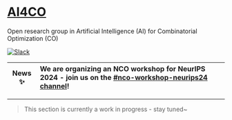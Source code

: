 # [AI4CO](ai4co.org)

Open research group in Artificial Intelligence (AI) for Combinatorial Optimization (CO)

[![Slack](https://img.shields.io/badge/slack-chat-611f69.svg?logo=slack)](https://join.slack.com/t/rl4co/shared_invite/zt-1ytz2c1v4-0IkQ8NQH4TRXIX8PrRmDhQ)

<!--
Join us on [Slack](https://join.slack.com/t/rl4co/shared_invite/zt-1ytz2c1v4-0IkQ8NQH4TRXIX8PrRmDhQ)! 
-->

| News :sparkles:    | We are organizing an NCO workshop for NeurIPS 2024 - join us on the [#nco-workshop-neurips24 channel](bit.ly/ai4co-slack)! |
|---------------|:------------------------|

---

> This section is currently a work in progress - stay tuned~
